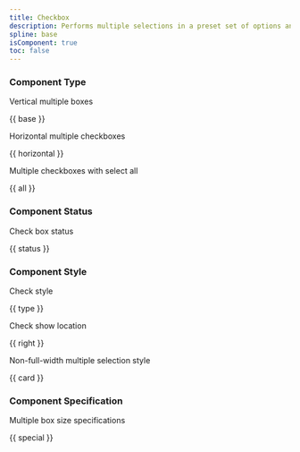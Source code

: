 ```yaml
---
title: Checkbox
description: Performs multiple selections in a preset set of options and renders the selection results.
spline: base
isComponent: true
toc: false
---
```


### Component Type

Vertical multiple boxes

{{ base }}

Horizontal multiple checkboxes

{{ horizontal }}

Multiple checkboxes with select all

{{ all }}

### Component Status

Check box status

{{ status }}

### Component Style

Check style

{{ type }}

Check show location

{{ right }}

Non-full-width multiple selection style

{{ card }}

### Component Specification

Multiple box size specifications

{{ special }}
